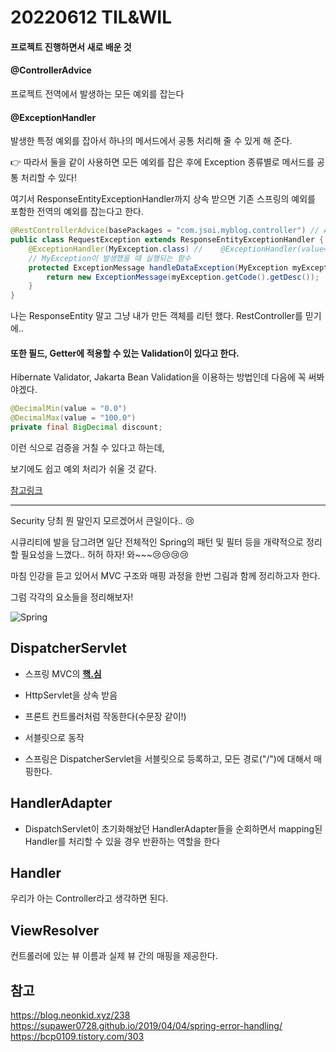# 20220612 TIL&WIL

#### 프로젝트 진행하면서 새로 배운 것

#### @ControllerAdvice

프로젝트 전역에서 발생하는 모든 예외를 잡는다

#### @ExceptionHandler

발생한 특정 예외를 잡아서 하나의 메서드에서 공통 처리해 줄 수 있게 해 준다.



👉 따라서 둘을 같이 사용하면 모든 예외를 잡은 후에 Exception 종류별로 메서드를 공통 처리할 수 있다!

여기서 ResponseEntityExceptionHandler까지 상속 받으면 기존 스프링의 예외를 포함한 전역의 예외를 잡는다고 한다.

```java
@RestControllerAdvice(basePackages = "com.jsoi.myblog.controller") // AOP 타겟이 되는 패키지를 설정
public class RequestException extends ResponseEntityExceptionHandler {
    @ExceptionHandler(MyException.class) //    @ExceptionHandler(value={A.class, B.class}) 도 사용가능
    // MyException이 발생했을 때 실행되는 함수
    protected ExceptionMessage handleDataException(MyException myException) {
        return new ExceptionMessage(myException.getCode().getDesc());
    }
}
```

나는 ResponseEntity 말고 그냥 내가 만든 객체를 리턴 했다. RestController를 믿기에..



#### 또한 필드, Getter에 적용할 수 있는 **Validation**이 있다고 한다. 

Hibernate Validator, Jakarta Bean Validation을 이용하는 방법인데 다음에 꼭 써봐야겠다.

```java
@DecimalMin(value = "0.0")
@DecimalMax(value = "100.0")
private final BigDecimal discount;
```

이런 식으로 검증을 거칠 수 있다고 하는데, 

보기에도 쉽고 예외 처리가 쉬울 것 같다.

[참고링크](https://kapentaz.github.io/java/Java-Bean-Validation-%EC%A0%9C%EB%8C%80%EB%A1%9C-%EC%95%8C%EA%B3%A0-%EC%93%B0%EC%9E%90/#)



---------


Security 당최 뭔 말인지 모르겠어서 큰일이다.. :cry:

시큐리티에 발을 담그려면 일단 전체적인 Spring의 패턴 및 필터 등을 개략적으로 정리할 필요성을 느꼈다.. 허허 하자! 와~~~:cry::cry::cry::cry:

마침 인강을 듣고 있어서 MVC 구조와 매핑 과정을 한번 그림과 함께 정리하고자 한다.

그럼 각각의 요소들을 정리해보자!



![Spring](https://user-images.githubusercontent.com/17975647/173235651-4400ba81-b5d8-4d10-9643-df78a03f4c6f.jpg)

## DispatcherServlet
   - 스프링 MVC의 **<u>핵.심</u>**

   - HttpServlet을 상속 받음

   - 프론트 컨트롤러처럼 작동한다(수문장 같이!)

   - 서블릿으로 동작

   - 스프링은 DispatcherServlet을 서블릿으로 등록하고, 모든 경로("/")에 대해서 매핑한다.
## HandlerAdapter

- DispatchServlet이 초기화해놨던 HandlerAdapter들을 순회하면서 mapping된 Handler를 처리할 수 있을 경우 반환하는 역할을 한다

## Handler
우리가 아는 Controller라고  생각하면 된다.


## ViewResolver

컨트롤러에 있는 뷰 이름과 실제 뷰 간의 매핑을 제공한다.







## 참고

<https://blog.neonkid.xyz/238>
<https://supawer0728.github.io/2019/04/04/spring-error-handling/>
<https://bcp0109.tistory.com/303>
